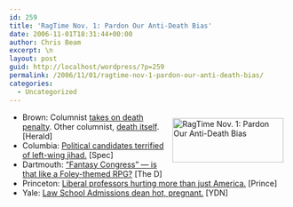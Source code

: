 ```yaml
---
id: 259
title: 'RagTime Nov. 1: Pardon Our Anti-Death Bias'
date: 2006-11-01T18:31:44+00:00
author: Chris Beam
excerpt: \n
layout: post
guid: http://localhost/wordpress/?p=259
permalink: /2006/11/01/ragtime-nov-1-pardon-our-anti-death-bias/
categories:
  - Uncategorized
---
```

[<img height="80" hspace="10" src="http://www.ivygateblog.com/wp-content/uploads/2006/09/ragtime.jpg" width="200" align="right" vspace="10" border="0" alt="RagTime Nov. 1: Pardon Our Anti-Death Bias" />](http://www.ivygateblog.com/tags/ragtime/)

<ul class="noindent">
  <li>
    Brown: Columnist <a href="http://www.browndailyherald.com/media/storage/paper472/news/2006/11/01/Columns/Boaz-Munro.09.Death.The.Ultimate.Injustice-2414537.shtml?norewrite200611011844&sourcedomain=www.browndailyherald.com">takes on death penalty</a>. Other columnist, <a href="http://www.browndailyherald.com/media/storage/paper472/news/2006/11/01/Columns/Michal.Zapendowski.07.Death.The.Elephant.In.The.Room-2414533.shtml?norewrite200611011840&sourcedomain=www.browndailyherald.com">death itself</a>. [Herald]
  </li>
  <li>
    Columbia: <a href="http://www.columbiaspectator.com/media/storage/paper865/news/2006/11/01/News/Candidates.A.Rare.Sight.On.Columbias.Campus-2414592.shtml?norewrite200611011908&sourcedomain=www.columbiaspectator.com">Political candidates terrified of left-wing jihad.</a> [Spec]
  </li>
  <li>
    Dartmouth:&nbsp;<a href="http://www.thedartmouth.com/article.php?aid=2006110101040">&#8220;Fantasy Congress&#8221; &#8212; is that like a Foley-themed RPG?</a> [The D]
  </li>
  <li>
    Princeton: <a href="http://www.dailyprincetonian.com/archives/2006/10/27/news/16402.shtml">Liberal professors hurting more than just America.</a> [Prince]
  </li>
  <li>
    Yale: <a href="http://www.yaledailynews.com/Article.aspx?ArticleID=34087">Law School Admissions dean hot, pregnant.</a> [YDN]
  </li>
</ul>
